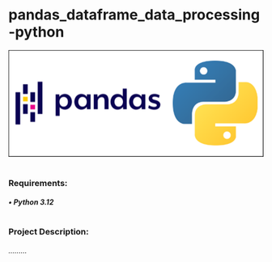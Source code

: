 # pandas_dataframe_data_processing-python

![alt text](pandas.png)
#
### Requirements:
##### • Python 3.12
#
### Project Description:
###### .........
